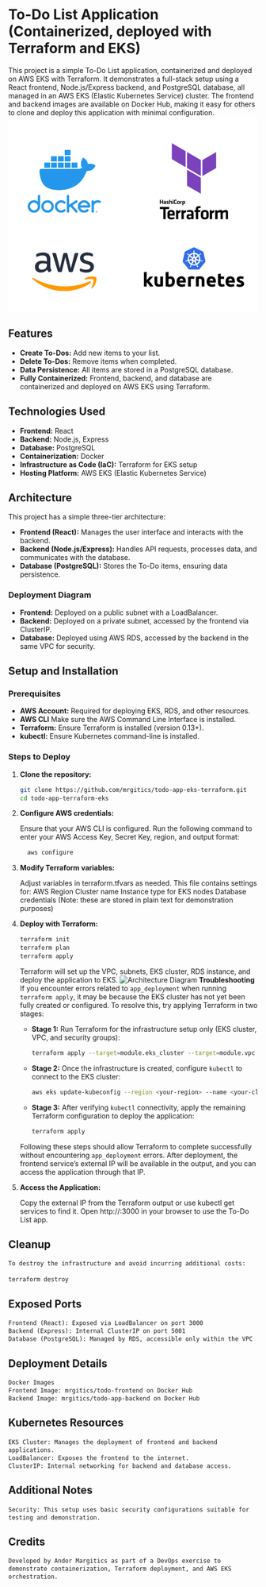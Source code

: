 # To-Do List Application (Containerized, deployed with Terraform and EKS)

This project is a simple To-Do List application, containerized and deployed on AWS EKS with Terraform. It demonstrates a full-stack setup using a React frontend, Node.js/Express backend, and PostgreSQL database, all managed in an AWS EKS (Elastic Kubernetes Service) cluster. The frontend and backend images are available on Docker Hub, making it easy for others to clone and deploy this application with minimal configuration.
![Architecture Diagram](./images/terraform.png)

## Features
- **Create To-Dos:** Add new items to your list.
- **Delete To-Dos:** Remove items when completed.
- **Data Persistence:** All items are stored in a PostgreSQL database.
- **Fully Containerized:** Frontend, backend, and database are containerized and deployed on AWS EKS using Terraform.

## Technologies Used
- **Frontend:** React
- **Backend:** Node.js, Express
- **Database:** PostgreSQL
- **Containerization:** Docker
- **Infrastructure as Code (IaC):** Terraform for EKS setup
- **Hosting Platform:** AWS EKS (Elastic Kubernetes Service)

## Architecture
This project has a simple three-tier architecture:

- **Frontend (React):** Manages the user interface and interacts with the backend.
- **Backend (Node.js/Express):** Handles API requests, processes data, and communicates with the database.
- **Database (PostgreSQL):** Stores the To-Do items, ensuring data persistence.

### Deployment Diagram
- **Frontend:** Deployed on a public subnet with a LoadBalancer.
- **Backend:** Deployed on a private subnet, accessed by the frontend via ClusterIP.
- **Database:** Deployed using AWS RDS, accessed by the backend in the same VPC for security.

## Setup and Installation

### Prerequisites
- **AWS Account:** Required for deploying EKS, RDS, and other resources.
- **AWS CLI** Make sure the AWS Command Line Interface is installed.
- **Terraform:** Ensure Terraform is installed (version 0.13+).
- **kubectl:** Ensure Kubernetes command-line is installed.

### Steps to Deploy

1. **Clone the repository:**
   ```bash
   git clone https://github.com/mrgitics/todo-app-eks-terraform.git
   cd todo-app-terraform-eks

2. **Configure AWS credentials:**

    Ensure that your AWS CLI is configured.
    Run the following command to enter your AWS Access Key, Secret Key, region, and output format:
    ```bash
      aws configure
      ```

3. **Modify Terraform variables:**

    Adjust variables in terraform.tfvars as needed. This file contains settings for:
    AWS Region
    Cluster name
    Instance type for EKS nodes
    Database credentials (Note: these are stored in plain text for demonstration purposes)

4. **Deploy with Terraform:**

    ```bash    
    terraform init
    terraform plan
    terraform apply
    ```
    Terraform will set up the VPC, subnets, EKS cluster, RDS instance, and deploy the application to EKS.
    ![Architecture Diagram](./images/code.png)
    **Troubleshooting**  
    If you encounter errors related to `app_deployment` when running `terraform apply`, it may be because the EKS cluster has not yet been fully created or configured. To resolve this, try applying Terraform in two stages:

    - **Stage 1:** Run Terraform for the infrastructure setup only (EKS cluster, VPC, and security groups):

      ```bash
      terraform apply --target=module.eks_cluster --target=module.vpc --target=module.security_group --target=module.iam_roles
      ```

    - **Stage 2:** Once the infrastructure is created, configure `kubectl` to connect to the EKS cluster:

      ```bash
      aws eks update-kubeconfig --region <your-region> --name <your-cluster-name>
      ```

    - **Stage 3:** After verifying `kubectl` connectivity, apply the remaining Terraform configuration to deploy the application:

      ```bash
      terraform apply
      ```

    Following these steps should allow Terraform to complete successfully without encountering `app_deployment` errors.
    After deployment, the frontend service’s external IP will be available in the output, and you can access the application through that IP.

5. **Access the Application:**

    Copy the external IP from the Terraform output or use kubectl get services to find it.
    Open http://<external-ip>:3000 in your browser to use the To-Do List app.

## Cleanup
    To destroy the infrastructure and avoid incurring additional costs:

    terraform destroy

## Exposed Ports
    Frontend (React): Exposed via LoadBalancer on port 3000
    Backend (Express): Internal ClusterIP on port 5001
    Database (PostgreSQL): Managed by RDS, accessible only within the VPC

## Deployment Details
    Docker Images
    Frontend Image: mrgitics/todo-frontend on Docker Hub
    Backend Image: mrgitics/todo-app-backend on Docker Hub

## Kubernetes Resources
    EKS Cluster: Manages the deployment of frontend and backend applications.
    LoadBalancer: Exposes the frontend to the internet.
    ClusterIP: Internal networking for backend and database access.

## Additional Notes
    Security: This setup uses basic security configurations suitable for testing and demonstration.

## Credits
    Developed by Andor Margitics as part of a DevOps exercise to demonstrate containerization, Terraform deployment, and AWS EKS orchestration.

